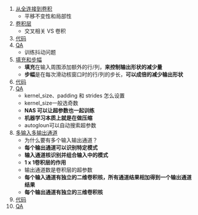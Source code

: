 1. [从全连接到卷积](1.从全连接到卷积.ipynb)
    - 平移不变性和局部性
2. [卷积层](2.卷积层.ipynb)
    - 交叉相关 VS 卷积
3. [代码](3.代码.ipynb)
4. [QA](4.QA.ipynb)
    - 训练抖动问题
5. [填充和步幅](5.填充和步幅.ipynb)
    - **填充**在输入周围添加额外的行/列，**来控制输出形状的减少量**
    - **步幅**是在每次滑动核窗口时的行/列的步长，**可以成倍的减少输出形状**
6. [代码](6.代码.ipynb)
7. [QA](7.QA.ipynb)
    - kernel_size、padding 和 strides 怎么设置
    - kernel_size一般选奇数
    - **NAS 可以让超参数也一起训练**
    - **机器学习本质上就是在做压缩**
    - autogloun可以自动搜索超参数
8. [多输入多输出通道](8.多输入多输出通道.ipynb)
    - 为什么要有多个输入输出通道？
    - **每个输出通道可以识别特定模式**
    - **输入通道核识别并组合输入中的模式**
    - **1 x 1卷积层的作用**
    - 输出通道数是卷积层的超参数
    - **每个输入通道有独立的二维卷积核，所有通道结果相加得到一个输出通道结果**
    - **每个输出通道有独立的三维卷积核**
9. [代码](9.代码.ipynb)
10. [QA](10.QA.ipynb)